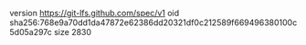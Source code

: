 version https://git-lfs.github.com/spec/v1
oid sha256:768e9a70dd1da47872e62386dd20321df0c212589f669496380100c5d05a297c
size 2830
